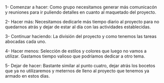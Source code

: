 1- Comenzar a hacer: Como grupo necesitamos generar más comunicacón y reuniones para ir puliendo detalles en cuanto al maquetado del proyecto.

2- Hacer más: Necesitamos dedicarle más tiempo diario al proyecto para no quedarnos atrás y dejar de estar al día con las actividades establecidas.

3- Continuar haciendo: La división del proyecto y como tenemos las tareas abocadas cada uno.

4- Hacer menos: Selección de estilos y colores que luego no vamos a utilizar. Gastamos tiempo valioso que podríamos dedicar a otro tema.

5- Dejar de hacer: Bastante similar al punto cuatro, dejar atrás los bocetos que ya no utilizaremos y meternos de lleno al proyecto que tenemos ya armado en estos días.